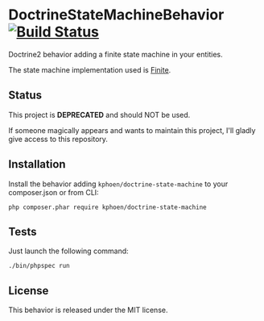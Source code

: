 DoctrineStateMachineBehavior [![Build Status](https://travis-ci.org/K-Phoen/DoctrineStateMachineBehavior.png)](https://travis-ci.org/K-Phoen/DoctrineStateMachineBehavior)
============================

Doctrine2 behavior adding a finite state machine in your entities.

The state machine implementation used is [Finite](https://github.com/yohang/Finite).

## Status

This project is **DEPRECATED** and should NOT be used. 

If someone magically appears and wants to maintain this project, I'll gladly give access to this repository.


## Installation

Install the behavior adding `kphoen/doctrine-state-machine` to your composer.json or from CLI:

```console
php composer.phar require kphoen/doctrine-state-machine
```


## Tests

Just launch the following command:

```console
./bin/phpspec run
```


## License

This behavior is released under the MIT license.
